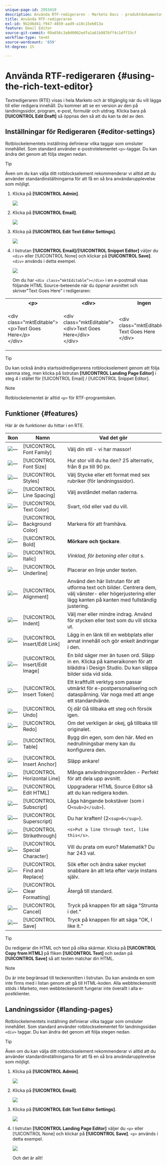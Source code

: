 ```yaml
---
unique-page-id: 2953419
description: Använda RTF-redigeraren - Marketo Docs - produktdokumentation
title: Använda RTF-redigeraren
exl-id: 9b2d6d41-f947-4859-aad9-a10c15eb013a
feature: Email Editor
source-git-commit: 09a656c3a0d0002edfa1a61b987bff4c1dff33cf
workflow-type: tm+mt
source-wordcount: '659'
ht-degree: 1%

---
```


# Använda RTF-redigeraren {#using-the-rich-text-editor}

Textredigeraren (RTE) visas i hela Marketo och är tillgänglig när du vill lägga till eller redigera innehåll. Du kommer att se en version av den på landningssidor, program, e-post, formulär och utdrag. Klicka bara på **[!UICONTROL Edit Draft]** så öppnas den så att du kan ta del av den.

## Inställningar för Redigeraren {#editor-settings}

Rotblockelementets inställning definierar vilka taggar som omsluter innehållet. Som standard använder e-postrotelementet `<p>`-taggar. Du kan ändra det genom att följa stegen nedan.

>[!TIP]
>
>Även om du kan välja ditt rotblockselement rekommenderar vi alltid att du använder standardinställningarna för att få en så bra användarupplevelse som möjligt.

1. Klicka på **[!UICONTROL Admin]**.

   ![](assets/one.png)

1. Klicka på **[!UICONTROL Email]**.

   ![](assets/two.png)

1. Klicka på **[!UICONTROL Edit Text Editor Settings]**.

   ![](assets/three.png)

1. I listrutan **[!UICONTROL Email]/[!UICONTROL Snippet Editor]** väljer du `<div>` eller [!UICONTROL None] och klickar på **[!UICONTROL Save]**. `<div>` används i detta exempel.

   ![](assets/four.png)

   Om du har `<div class=“mktEditable”></div>` i en e-postmall visas följande HTML Source-beteende när du öppnar avsnittet och skriver&quot;Text Goes Here&quot; i redigeraren:

<table>
 <tbody>
  <tr>
   <th>&lt;p&gt;</th>
   <th>&lt;div&gt;</th>
   <th>Ingen</th>
  </tr>
  <tr>
   <td><p>&lt;div class="mktEditable"&gt;<br>&lt;p&gt;Text Goes Here&lt;/p&gt;<br>&lt;/div&gt;</p></td>
   <td><p>&lt;div class="mktEditable"&gt;<br>&lt;div&gt;Text Goes Here&lt;/div&gt;<br>&lt;/div&gt;</p></td>
   <td><p>&lt;div class="mktEditable"&gt;<br>Text Goes Here<br>&lt;/div&gt;</p></td>
  </tr>
 </tbody>
</table>

>[!TIP]
>
>Du kan också ändra startssidredigerarens rotblockselement genom att följa samma steg, men klicka på listrutan **[!UICONTROL Landing Page Editor]** i steg 4 i stället för [!UICONTROL Email] / [!UICONTROL Snippet Editor].

>[!NOTE]
>
>Rotblockelementet är alltid `<p>` för RTF-programtoken.

## Funktioner {#features}

Här är de funktioner du hittar i en RTE.

| Ikon | Namn | Vad det gör |
|---|---|---|
| ![—](assets/image2015-7-9-10-3a23-3a24.png) | [!UICONTROL Font Family] | Välj din stil - vi har massor! |
| ![—](assets/image2015-7-9-10-3a22-3a11.png) | [!UICONTROL Font Size] | Hur stor vill du ha den? 25 alternativ, från 8 px till 90 px. |
| ![—](assets/image2015-7-9-10-3a59-3a4.png) | [!UICONTROL Styles] | Välj Stycke eller ett format med sex rubriker (för landningssidor). |
| ![—](assets/image2015-7-9-10-3a20-3a1.png) | [!UICONTROL Line Spacing] | Välj avståndet mellan raderna. |
| ![—](assets/image2015-7-9-10-3a25-3a52.png) | [!UICONTROL Text Color] | Svart, röd eller vad du vill. |
| ![—](assets/image2015-7-9-10-3a24-3a38.png) | [!UICONTROL Background Color] | Markera för att framhäva. |
| ![—](assets/image2015-7-9-10-3a28-3a4.png) | [!UICONTROL Bold] | **Mörkare och tjockare**. |
| ![—](assets/image2015-7-9-10-3a29-3a1.png) | [!UICONTROL Italic] | *Vinklad, för betoning eller citat* s. |
| ![—](assets/image2015-7-9-10-3a30-3a56.png) | [!UICONTROL Underline] | Placerar en linje under texten. |
| ![—](assets/image2015-7-9-10-3a31-3a57.png) | [!UICONTROL Alignment] | Använd den här listrutan för att utforma text och bilder. Centrera dem, välj vänster- eller högerjustering eller lägg kanten på kanten med fullständig justering. |  | ![—](assets/image2015-7-9-10-3a32-3a47.png) | Lista | Välj punkter eller nummer i listrutan. Punkter är bra med listor och siffror med steg. |
| ![—](assets/image2015-7-9-10-3a38-3a0.png) | [!UICONTROL Indent] | Välj mer eller mindre indrag. Använd för stycken eller text som du vill sticka ut. |
| ![—](assets/image2015-7-9-10-3a38-3a58.png) | [!UICONTROL Insert/Edit Link] | Lägg in en länk till en webbplats eller annat innehåll och gör enkelt ändringar i den. |
| ![—](assets/image2015-7-9-10-3a39-3a42.png) | [!UICONTROL Insert/Edit Image] | En bild säger mer än tusen ord. Släpp in en. Klicka på kameraikonen för att bläddra i Design Studio. Du kan släppa bilder sida vid sida. |
| ![—](assets/image2015-7-9-10-3a40-3a36.png) | [!UICONTROL Insert Token] | Ett kraftfullt verktyg som passar utmärkt för e-postpersonalisering och dataspårning. Var noga med att ange ett standardvärde. |
| ![—](assets/image2015-7-9-10-3a41-3a21.png) | [!UICONTROL Undo] | Oj då! Gå tillbaka ett steg och försök igen. |
| ![—](assets/image2015-7-9-10-3a42-3a13.png) | [!UICONTROL Redo] | Om det verkligen är okej, gå tillbaka till originalet. |
| ![—](assets/image2015-7-9-10-3a43-3a29.png) | [!UICONTROL Table] | Bygg din egen, som den här. Med en nedrullningsbar meny kan du konfigurera den. |
| ![—](assets/image2015-7-9-10-3a45-3a1.png) | [!UICONTROL Insert Anchor] | Släpp ankare! |
| ![—](assets/image2015-7-9-10-3a45-3a48.png) | [!UICONTROL Horizontal Line] | Många användningsområden - Perfekt för att dela upp avsnitt. |
| ![—](assets/image2015-10-6-12-3a12-3a17.png) | [!UICONTROL Edit HTML] | Uppgraderar HTML Source Editor så att du kan redigera koden. |
| ![—](assets/image2015-7-9-10-3a47-3a36.png) | [!UICONTROL Subscript] | Låga hängande bokstäver (som i O`<sub>2</sub>`). |
| ![—](assets/image2015-7-9-10-3a48-3a35.png) | [!UICONTROL Superscript] | Du har kraften! (2`<sup>6</sup>`). |
| ![—](assets/image2015-7-9-10-3a49-3a31.png) | [!UICONTROL Strikethrough] | `<s>Put a line through text, like this</s>`. |
| ![—](assets/image2015-7-9-10-3a50-3a11.png) | [!UICONTROL Special Character] | Vill du prata om euro? Matematik? Du har 243 val. |
| ![—](assets/image2015-7-9-10-3a52-3a26.png) | [!UICONTROL Find and Replace] | Sök efter och ändra saker mycket snabbare än att leta efter varje instans själv. |
| ![—](assets/image2015-7-9-10-3a53-3a37.png) | [!UICONTROL Clear Formatting] | Återgå till standard. |
| ![—](assets/image2015-7-9-10-3a55-3a2.png) | [!UICONTROL Cancel] | Tryck på knappen för att säga &quot;Strunta i det.&quot; |
| ![—](assets/image2015-7-9-10-3a56-3a2.png) | [!UICONTROL Save] | Tryck på knappen för att säga &quot;OK, I like it.&quot; |

>[!TIP]
>
>Du redigerar din HTML och text på olika skärmar. Klicka på **[!UICONTROL Copy from HTML]** på fliken **[!UICONTROL Text]** och sedan på **[!UICONTROL Save]** så att texten matchar din HTML.

>[!NOTE]
>
>Du är inte begränsad till teckensnitten i listrutan. Du kan använda en som inte finns med i listan genom att gå till HTML-koden. Alla webbteckensnitt stöds i Marketo, men webbteckensnitt fungerar inte överallt i alla e-postklienter.

## Landningssidor {#landing-pages}

Rotblockelementets inställning definierar vilka taggar som omsluter innehållet. Som standard använder rotblockselementet för landningssidan `<div>` taggar. Du kan ändra det genom att följa stegen nedan.

>[!TIP]
>
>Även om du kan välja ditt rotblockselement rekommenderar vi alltid att du använder standardinställningarna för att få en så bra användarupplevelse som möjligt.

1. Klicka på **[!UICONTROL Admin]**.

   ![](assets/one.png)

1. Klicka på **[!UICONTROL Email]**.

   ![](assets/two.png)

1. Klicka på **[!UICONTROL Edit Text Editor Settings]**.

   ![](assets/three.png)

1. I listrutan **[!UICONTROL Landing Page Editor]** väljer du `<p>` eller [!UICONTROL None] och klickar på **[!UICONTROL Save]**. `<p>` används i detta exempel.

   ![](assets/five.png)

   Och det är allt!
